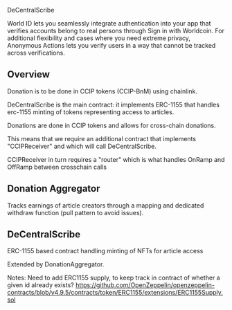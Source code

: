 DeCentralScribe 

World ID lets you seamlessly integrate authentication into your app that verifies accounts belong to real persons through Sign in with Worldcoin. For additional flexibility and cases where you need extreme privacy, Anonymous Actions lets you verify users in a way that cannot be tracked across verifications.

## Overview  

Donation is to be done in CCIP tokens (CCIP-BnM) using chainlink.   

DeCentralScribe is the main contract: it implements ERC-1155 that handles erc-1155 minting of tokens representing access to articles.
   
Donations are done in CCIP tokens and allows for cross-chain donations.

This means that we require an additional contract that implements "CCIPReceiver" and which will call DeCentralScribe.

CCIPReceiver in turn requires a "router" which is what handles OnRamp and OffRamp between crosschain calls 


## Donation Aggregator  

Tracks earnings of article creators through a mapping and dedicated withdraw function (pull pattern to avoid issues).  


## DeCentralScribe   

ERC-1155 based contract handling minting of NFTs for article access 

Extended by DonationAggregator.  

Notes: Need to add ERC1155 supply, to keep track in contract of whether a given id already exists? 
https://github.com/OpenZeppelin/openzeppelin-contracts/blob/v4.9.5/contracts/token/ERC1155/extensions/ERC1155Supply.sol 

